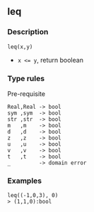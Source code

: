 ## leq

### Description

`leq(x,y)`

- `x <= y`, return boolean

### Type rules

Pre-requisite

```no-highlight
Real,Real -> bool
sym ,sym  -> bool
str ,str  -> bool
m   ,m    -> bool
d   ,d    -> bool
z   ,z    -> bool
u   ,u    -> bool
v   ,v    -> bool
t   ,t    -> bool
_         -> domain error
```

### Examples

```no-highlight
leq((-1,0,3), 0)
> (1,1,0):bool
```

